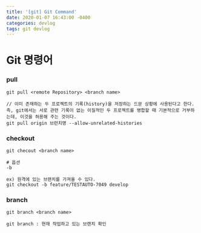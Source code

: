 ```yaml
---
title: '[git] Git Command'
date: 2020-01-07 16:43:00 -0400
categories: devlog
tags: git devlog
---
```


# Git 명령어

### pull

```
git pull <remote Repository> <branch name>

// 이미 존재하는 두 프로젝트의 기록(history)을 저장하는 드문 상황에 사용된다고 한다. 즉, git에서는 서로 관련 기록이 없는 이질적인 두 프로젝트를 병합할 때 기본적으로 거부하는데, 이것을 허용해 주는 것이다.
git pull origin 브런치명 --allow-unrelated-histories
```

### checkout

```
git checout <branch name>

# 옵션
-b

ex) 원격에 있는 브랜치를 가져올 수 있다.
git checkout -b feature/TESTAUTO-7049 develop

```

### branch

```
git branch <branch name>

git branch : 현재 작업하고 있는 브랜치 확인
```
